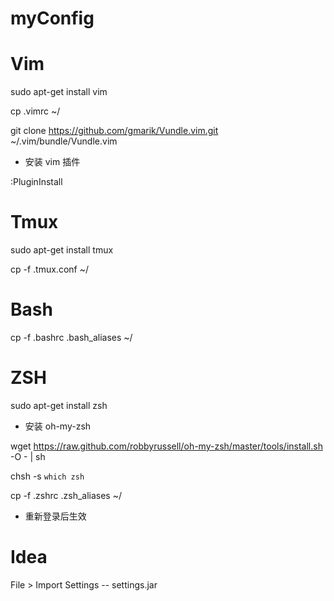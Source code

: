 myConfig
========

# Vim 

sudo apt-get install vim

cp .vimrc ~/

git clone https://github.com/gmarik/Vundle.vim.git ~/.vim/bundle/Vundle.vim

* 安装 vim 插件

:PluginInstall

# Tmux 

sudo apt-get install tmux

cp -f .tmux.conf ~/

# Bash 

cp -f .bashrc .bash_aliases ~/

# ZSH 

sudo apt-get install zsh

* 安装 oh-my-zsh

wget https://raw.github.com/robbyrussell/oh-my-zsh/master/tools/install.sh -O - | sh

chsh -s `which zsh`

cp -f .zshrc .zsh_aliases ~/

* 重新登录后生效

# Idea

File > Import Settings -- settings.jar
